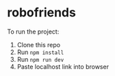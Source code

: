 # robofriends

To run the project:
1. Clone this repo
2. Run `npm install`
3. Run `npm run dev`
4. Paste localhost link into browser
